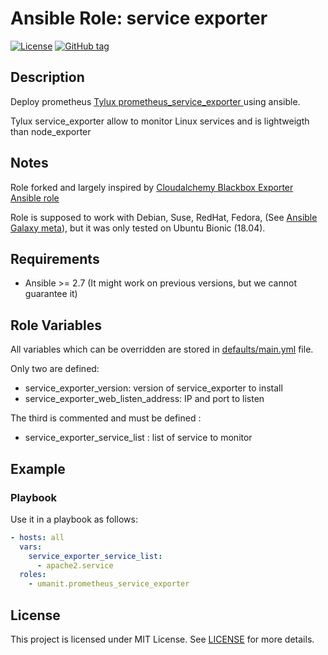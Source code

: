 # Ansible Role: service exporter

[![License](https://img.shields.io/badge/license-MIT%20License-brightgreen.svg)](https://opensource.org/licenses/MIT)
[![GitHub tag](https://img.shields.io/github/v/tag/umanit/ansible-prometheus_service_exporter)](https://github.com/umanit/ansible-prometheus_service_exporter/tags)

## Description

Deploy prometheus [Tylux prometheus_service_exporter ](https://github.com/tylux/prometheus_service_exporter) using ansible.

Tylux service_exporter allow to monitor Linux services and is lightweigth than node_exporter


## Notes

Role forked and largely inspired by [Cloudalchemy Blackbox Exporter Ansible role](https://github.com/cloudalchemy/ansible-blackbox-exporter)

Role is supposed to work with Debian, Suse, RedHat, Fedora, (See [Ansible Galaxy meta](/meta/main.yml)), but it was only tested on Ubuntu Bionic (18.04).

## Requirements

- Ansible >= 2.7 (It might work on previous versions, but we cannot guarantee it)

## Role Variables

All variables which can be overridden are stored in [defaults/main.yml](defaults/main.yml) file.

Only two are defined: 
* service_exporter_version: version of service_exporter to install
* service_exporter_web_listen_address: IP and port to listen

The third is commented and must be defined : 
* service_exporter_service_list : list of service to monitor


## Example

### Playbook

Use it in a playbook as follows:
```yaml
- hosts: all
  vars:
    service_exporter_service_list:
      - apache2.service
  roles:
    - umanit.prometheus_service_exporter
```
## License

This project is licensed under MIT License. See [LICENSE](/LICENSE) for more details.
